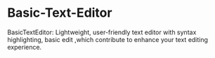 # Basic-Text-Editor
BasicTextEditor: Lightweight, user-friendly text editor with syntax highlighting, basic edit ,which contribute to enhance your text editing experience.
